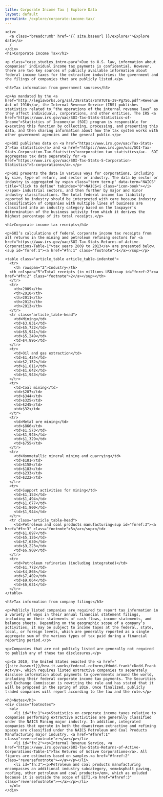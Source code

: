 ```yaml
---
title: Corporate Income Tax | Explore Data
layout: default
permalink: /explore/corporate-income-tax/
---
```


<div class="container-outer container-margin">

  <article class="container-left-7">

    <div>
      <a class="breadcrumb" href="{{ site.baseurl }}/explore/">Explore data</a>
      /
    </div>
    <h1>Corporate Income Tax</h1>

    <p class="case_studies_intro-para">Due to U.S. law, information about companies’ individual income tax payments is confidential. However, there are two key sources of publicly available information about federal income taxes for the extractive industries: the government and the filings of companies that are publicly listed.</p>

    <h3>Tax information from government sources</h3>

    <p>As mandated by the <a href="http://legisworks.org/sal/39/stats/STATUTE-39-Pg756.pdf">Revenue Act of 1916</a>, the Internal Revenue Service (IRS) publishes statistics related to “the operations of the internal revenue laws” as they affect individuals, corporations, and other entities. The IRS <a href="https://www.irs.gov/uac/SOI-Tax-Stats-Statistics-of-Income">Statistics of Income</a> (SOI) program is responsible for executing this function by collecting, processing, and presenting this data, and then sharing information about how the tax system works with other government agencies and the general public.</p>

    <p>SOI publishes data on <a href="https://www.irs.gov/uac/Tax-Stats-2">tax statistics</a> and <a href="https://www.irs.gov/uac/SOI-Tax-Stats-Corporation-Tax-Statistics">corporation tax statistics</a>.  SOI aggregates tax data separately for <a href="https://www.irs.gov/uac/SOI-Tax-Stats-S-Corporation-Statistics">S-corporations</a>.</p>

    <p>SOI presents the data in various ways for corporations, including by size, type of return, and sector or industry. The data by sector or industry is aggregated by <span class="term term-p" data-term="NAICS" title="Click to define" tabindex="0">NAICS<i class="icon-book"></i></span> industrial sectors, and then further by major and minor industry classifications. The total federal income tax liability reported by industry should be interpreted with care because industry classification of companies with multiple lines of business are classified into an industry category based on the taxpayer’s determination of the business activity from which it derives the highest percentage of its total receipts.</p>

    <h4>Corporate income tax receipts</h4>

    <p>SOI’s calculations of federal corporate income tax receipts from all returns in the mining and petroleum refining sectors for <a href="https://www.irs.gov/uac/SOI-Tax-Stats-Returns-of-Active-Corporations-Table-1">tax years 2009 to 2013</a> are presented below.<sup id="fnref:1"><a href="#fn:1" class="footnote">1</a></sup></p>

    <table class="article_table article_table-indented">
      <tr>
  		<th rowspan="2">Industry</th>
      <th colspan="5">Total receipts (in millions USD)<sup id="fnref:2"><a href="#fn:2" class="footnote">2</a></sup></th>
      </tr>
      <tr>
  		<th>2009</th>
  		<th>2010</th>
  		<th>2011</th>
  		<th>2012</th>
  		<th>2013</th>
      </tr>
      <tr class="article_table-head">
  		<td>Mining</td>
  		<td>$3,831</td>
  		<td>$5,722</td>
  		<td>$5,941</td>
  		<td>$5,249</td>
  		<td>$4,896</td>
      </tr>
      <tr>
  		<td>Oil and gas extraction</td>
  		<td>$1,424</td>
  		<td>$2,152</td>
  		<td>$1,811</td>
  		<td>$1,642</td>
  		<td>$1,943</td>
      </tr>
      <tr>
  		<td>Coal mining</td>
  		<td>$207</td>
  		<td>$344</td>
  		<td>$325</td>
  		<td>$245</td>
  		<td>$32</td>
      </tr>
      <tr>
  		<td>Metal ore mining</td>
  		<td>$866</td>
  		<td>$1,573</td>
  		<td>$1,945</td>
  		<td>$1,329</td>
  		<td>$755</td>
      </tr>
      <tr>
  		<td>Nonmetallic mineral mining and quarrying</td>
  		<td>$181</td>
  		<td>$158</td>
  		<td>$183</td>
  		<td>$233</td>
  		<td>$222</td>
      </tr>
      <tr>
  		<td>Support activities for mining</td>
  		<td>$1,153</td>
  		<td>$1,494</td>
  		<td>$1,677</td>
  		<td>$1,800</td>
  		<td>$1,944</td>
      </tr>
      <tr class="article_table-head">
  		<td>Petroleum and coal products manufacturing<sup id="fnref:3"><a href="#fn:3" class="footnote">3</a></sup></td>
  		<td>$1,897</td>
  		<td>$5,126</td>
  		<td>$7,630</td>
  		<td>$9,223</td>
  		<td>$6,908</td>
      </tr>
      <tr>
  		<td>Petroleum refineries (including integrated)</td>
  		<td>$1,772</td>
  		<td>$4,865</td>
  		<td>$7,402</td>
  		<td>$9,064</td>
  		<td>$6,631</td>
      </tr>
    </table>

    <h3>Tax information from company filings</h3>

    <p>Publicly listed companies are required to report tax information in a variety of ways in their annual financial statement filings, including on their statements of cash flows, income statements, and balance sheets. Depending on the geographic scope of a company’s activities, it may be subject to income taxes at the federal, state, local, or foreign levels, which are generally reported as a single aggregate sum of the various types of tax paid during a financial reporting period.</p>

    <p>Companies that are not publicly listed are generally not required to publish any of these tax disclosures.</p>

    <p>In 2010, the United States enacted the <a href="{{site.baseurl}}/how-it-works/federal-reforms/#dodd-frank">Dodd-Frank Act</a>, which requires listed extractive companies to separately disclose information about payments to governments around the world, including their federal corporate income tax payments. The Securities and Exchange Commission is rewriting the rule and has stated that it will be proposed in the spring of 2016. Once finalized, publicly traded companies will report according to the law and the rule.</p>

    <h3>Notes</h3>
    <div class="footnotes">
      <ol>
        <li id="fn:1"><p>Statistics on corporate income taxes relative to companies performing extractive activities are generally classified under the NAICS Mining major industry. In addition, integrated companies that operate in both the downstream extractive and refining spaces are classified under the NAICS Petroleum and Coal Products Manufacturing major industry. <a href="#fnref:1" class="reversefootnote">↩</a></p></li>
        <li id="fn:2"><p>Internal Revenue Service, <a href="https://www.irs.gov/uac/SOI-Tax-Stats-Returns-of-Active-Corporations-Table-1">Tax Returns of Active Corporations</a>. All figures are estimates based on samples.<a href="#fnref:2" class="reversefootnote">↩</a></p></li>
        <li id="fn:3"><p>Petroleum and coal products manufacturing encompasses an additional industry subcategory, <em>Asphalt paving, roofing, other petroleum and coal products</em>, which as exluded because it is outside the scope of EITI.<a href="#fnref:3" class="reversefootnote">↩</a></p></li>
      </ol>
    </div>
  </article>

</div>
